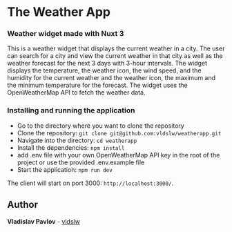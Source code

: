 # The Weather App

### Weather widget made with Nuxt 3

This is a weather widget that displays the current weather in a city. The user can search for a city and view the current weather in that city as well as the weather forecast for the next 3 days with 3-hour intervals. The widget displays the temperature, the weather icon, the wind speed, and the humidity for the current weather and the weather icon, the maximum and the minimum temperature for the forecast. The widget uses the OpenWeatherMap API to fetch the weather data.

### Installing and running the application

- Go to the directory where you want to clone the repository
- Clone the repository: `git clone git@github.com:vldslw/weatherapp.git`
- Navigate into the directory: `cd weatherapp`
- Install the dependencies: `npm install`
- add .env file with your own OpenWeatherMap API key in the root of the project or use the provided .env.example file
- Start the application: `npm run dev`

The client will start on port 3000: `http://localhost:3000/`.

## Author

**Vladislav Pavlov** - [vldslw](https://github.com/vldslw)
